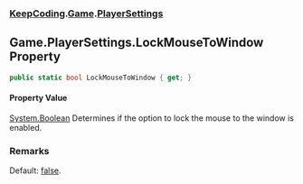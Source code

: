 ### [KeepCoding](KeepCoding.md 'KeepCoding').[Game](KeepCoding_Game.md 'KeepCoding.Game').[PlayerSettings](KeepCoding_Game_PlayerSettings.md 'KeepCoding.Game.PlayerSettings')
## Game.PlayerSettings.LockMouseToWindow Property
```csharp
public static bool LockMouseToWindow { get; }
```
#### Property Value
[System.Boolean](https://docs.microsoft.com/en-us/dotnet/api/System.Boolean 'System.Boolean')
Determines if the option to lock the mouse to the window is enabled.  
### Remarks
Default: [false](https://docs.microsoft.com/en-us/dotnet/csharp/language-reference/builtin-types/bool 'https://docs.microsoft.com/en-us/dotnet/csharp/language-reference/builtin-types/bool').  
